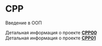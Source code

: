 # CPP
Введение в ООП


Детальная информация о проекте **[CPP00](https://github.com/ilnrzakirov/CPP/blob/main/CPP%2000/en.subject.pdf)**
<br>Детальная информация о проекте **[CPP01](https://github.com/ilnrzakirov/CPP/blob/main/CPP01/en.subject.pdf)**</br>
